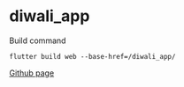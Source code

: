 # diwali_app

Build command
```
flutter build web --base-href=/diwali_app/
```

[Github page](https://happy-san.github.io/diwali_app/)
